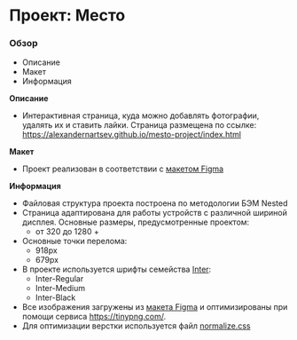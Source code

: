 # Проект: Место

### Обзор
* Описание
* Макет
* Информация

**Описание**

* Интерактивная страница, куда можно добавлять фотографии, удалять их и ставить лайки. Страница размещена по ссылке: https://alexandernartsev.github.io/mesto-project/index.html

**Макет**

* Проект реализован в соответствии с [макетом Figma](https://www.figma.com/file/2cn9N9jSkmxD84oJik7xL7/JavaScript.-Sprint-4?node-id=0%3A1)

**Информация**

* Файловая структура проекта построена по методологии БЭМ Nested
* Страница адаптирована для работы устройств с различной шириной дисплея. Основные размеры, предусмотренные проектом:
    * от 320 до 1280 +
* Основные точки перелома:
    * 918px
    * 679px
* В проекте используется шрифты семейства [Inter](https://rsms.me/inter/):
    * Inter-Regular
    * Inter-Medium
    * Inter-Black
* Все изображения загружены из [макета Figma](https://www.figma.com/file/2cn9N9jSkmxD84oJik7xL7/JavaScript.-Sprint-4?node-id=0%3A1) и оптимизированы при помощи сервиса https://tinypng.com/.
* Для оптимизации верстки используется файл [normalize.css](https://necolas.github.io/normalize.css/)